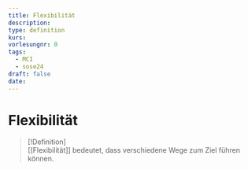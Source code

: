 ```yaml
---
title: Flexibilität
description: 
type: definition
kurs: 
vorlesungnr: 0
tags:
  - MCI
  - sose24
draft: false
date:
---
```

# Flexibilität

> [!Definition]  
> [[Flexibilität]] bedeutet, dass verschiedene Wege zum Ziel führen können.